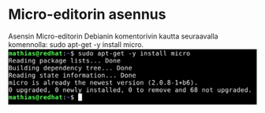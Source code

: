 # Micro-editorin asennus
Asensin Micro-editorin Debianin komentorivin kautta seuraavalla komennolla: sudo apt-get -y install micro.
 ![Add file: Upload](micro-install.png)
